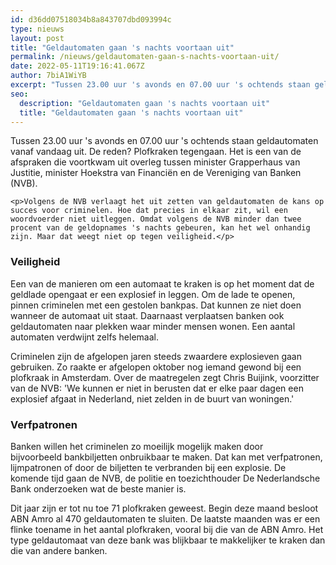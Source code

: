 ```yaml
---
id: d36dd07518034b8a843707dbd093994c
type: nieuws
layout: post
title: "Geldautomaten gaan 's nachts voortaan uit"
permalink: /nieuws/geldautomaten-gaan-s-nachts-voortaan-uit/
date: 2022-05-11T19:16:41.067Z
author: 7biA1WiYB
excerpt: "Tussen 23.00 uur 's avonds en 07.00 uur 's ochtends staan geldautomaten vanaf vandaag uit. De reden? Plofkraken tegengaan. Het is een van de afspraken die voortkwam uit overleg tussen minister Grapperhaus van Justitie, minister Hoekstra van Financiën en de Vereniging van Banken (NVB).  "
seo:
  description: "Geldautomaten gaan 's nachts voortaan uit"
  title: "Geldautomaten gaan 's nachts voortaan uit"
---
```

Tussen 23.00 uur 's avonds en 07.00 uur 's ochtends staan geldautomaten vanaf vandaag uit. De reden? Plofkraken tegengaan. Het is een van de afspraken die voortkwam uit overleg tussen minister Grapperhaus van Justitie, minister Hoekstra van Financiën en de Vereniging van Banken (NVB).  

    <p>Volgens de NVB verlaagt het uit zetten van geldautomaten de kans op succes voor criminelen. Hoe dat precies in elkaar zit, wil een woordvoerder niet uitleggen. Omdat volgens de NVB minder dan twee procent van de geldopnames 's nachts gebeuren, kan het wel onhandig zijn. Maar dat weegt niet op tegen veiligheid.</p>
<h3>Veiligheid</h3>
<p>Een van de manieren om een automaat te kraken is op het moment dat de geldlade opengaat er een explosief in leggen. Om de lade te openen, pinnen criminelen met een gestolen bankpas. Dat kunnen ze niet doen wanneer de automaat uit staat. Daarnaast verplaatsen banken ook geldautomaten naar plekken waar minder mensen wonen. Een aantal automaten verdwijnt zelfs helemaal.</p>
<p>Criminelen zijn de afgelopen jaren steeds zwaardere explosieven gaan gebruiken. Zo raakte er afgelopen oktober nog iemand gewond bij een plofkraak in Amsterdam. Over de maatregelen zegt Chris Buijink, voorzitter van de NVB: 'We kunnen er niet in berusten dat er elke paar dagen een explosief afgaat in Nederland, niet zelden in de buurt van woningen.'</p>
<h3>Verfpatronen</h3>
<p>Banken willen het criminelen zo moeilijk mogelijk maken door bijvoorbeeld bankbiljetten onbruikbaar te maken. Dat kan met verfpatronen, lijmpatronen of door de biljetten te verbranden bij een explosie. De komende tijd gaan de NVB, de politie en toezichthouder De Nederlandsche Bank onderzoeken wat de beste manier is.</p>
<p>Dit jaar zijn er tot nu toe 71 plofkraken geweest. Begin deze maand besloot ABN Amro al 470 geldautomaten te sluiten. De laatste maanden was er een flinke toename in het aantal plofkraken, vooral bij die van de ABN Amro. Het type geldautomaat van deze bank was blijkbaar te makkelijker te kraken dan die van andere banken. </p>  
